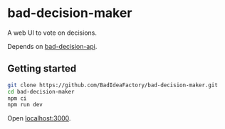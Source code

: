 # bad-decision-maker

A web UI to vote on decisions.

Depends on [bad-decision-api](https://github.com/BadIdeaFactory/bad-decision-api).

## Getting started

```bash
git clone https://github.com/BadIdeaFactory/bad-decision-maker.git
cd bad-decision-maker
npm ci
npm run dev
```

Open [localhost:3000](http://localhost:3000).
